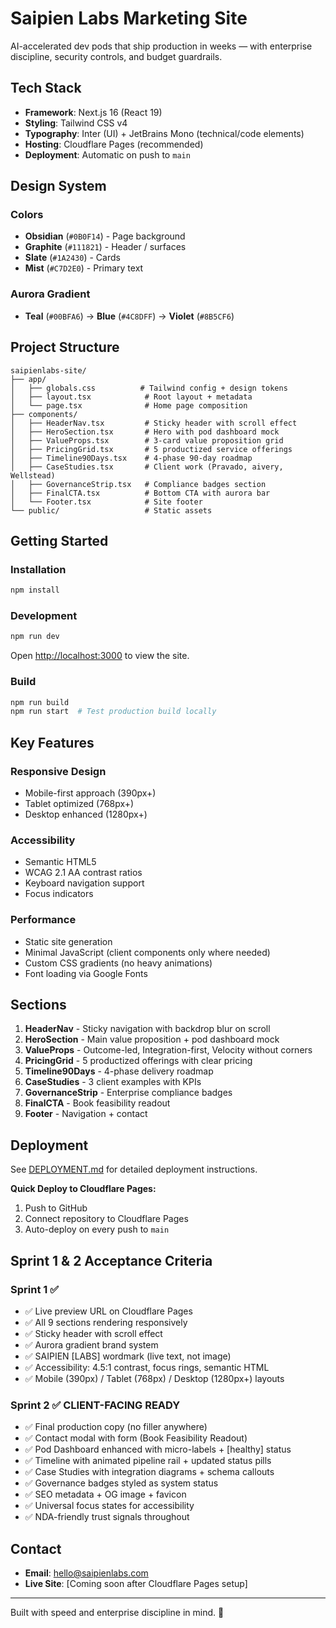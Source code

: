 # Saipien Labs Marketing Site

AI-accelerated dev pods that ship production in weeks — with enterprise discipline, security controls, and budget guardrails.

## Tech Stack

- **Framework**: Next.js 16 (React 19)
- **Styling**: Tailwind CSS v4
- **Typography**: Inter (UI) + JetBrains Mono (technical/code elements)
- **Hosting**: Cloudflare Pages (recommended)
- **Deployment**: Automatic on push to `main`

## Design System

### Colors
- **Obsidian** (`#0B0F14`) - Page background
- **Graphite** (`#111821`) - Header / surfaces
- **Slate** (`#1A2430`) - Cards
- **Mist** (`#C7D2E0`) - Primary text

### Aurora Gradient
- **Teal** (`#00BFA6`) → **Blue** (`#4C8DFF`) → **Violet** (`#8B5CF6`)

## Project Structure

```
saipienlabs-site/
├── app/
│   ├── globals.css          # Tailwind config + design tokens
│   ├── layout.tsx            # Root layout + metadata
│   └── page.tsx              # Home page composition
├── components/
│   ├── HeaderNav.tsx         # Sticky header with scroll effect
│   ├── HeroSection.tsx       # Hero with pod dashboard mock
│   ├── ValueProps.tsx        # 3-card value proposition grid
│   ├── PricingGrid.tsx       # 5 productized service offerings
│   ├── Timeline90Days.tsx    # 4-phase 90-day roadmap
│   ├── CaseStudies.tsx       # Client work (Pravado, aivery, Wellstead)
│   ├── GovernanceStrip.tsx   # Compliance badges section
│   ├── FinalCTA.tsx          # Bottom CTA with aurora bar
│   └── Footer.tsx            # Site footer
└── public/                   # Static assets

```

## Getting Started

### Installation

```bash
npm install
```

### Development

```bash
npm run dev
```

Open [http://localhost:3000](http://localhost:3000) to view the site.

### Build

```bash
npm run build
npm run start  # Test production build locally
```

## Key Features

### Responsive Design
- Mobile-first approach (390px+)
- Tablet optimized (768px+)
- Desktop enhanced (1280px+)

### Accessibility
- Semantic HTML5
- WCAG 2.1 AA contrast ratios
- Keyboard navigation support
- Focus indicators

### Performance
- Static site generation
- Minimal JavaScript (client components only where needed)
- Custom CSS gradients (no heavy animations)
- Font loading via Google Fonts

## Sections

1. **HeaderNav** - Sticky navigation with backdrop blur on scroll
2. **HeroSection** - Main value proposition + pod dashboard mock
3. **ValueProps** - Outcome-led, Integration-first, Velocity without corners
4. **PricingGrid** - 5 productized offerings with clear pricing
5. **Timeline90Days** - 4-phase delivery roadmap
6. **CaseStudies** - 3 client examples with KPIs
7. **GovernanceStrip** - Enterprise compliance badges
8. **FinalCTA** - Book feasibility readout
9. **Footer** - Navigation + contact

## Deployment

See [DEPLOYMENT.md](./DEPLOYMENT.md) for detailed deployment instructions.

**Quick Deploy to Cloudflare Pages:**
1. Push to GitHub
2. Connect repository to Cloudflare Pages
3. Auto-deploy on every push to `main`

## Sprint 1 & 2 Acceptance Criteria

### Sprint 1 ✅
- ✅ Live preview URL on Cloudflare Pages
- ✅ All 9 sections rendering responsively
- ✅ Sticky header with scroll effect
- ✅ Aurora gradient brand system
- ✅ SAIPIEN [LABS] wordmark (live text, not image)
- ✅ Accessibility: 4.5:1 contrast, focus rings, semantic HTML
- ✅ Mobile (390px) / Tablet (768px) / Desktop (1280px+) layouts

### Sprint 2 ✅ CLIENT-FACING READY
- ✅ Final production copy (no filler anywhere)
- ✅ Contact modal with form (Book Feasibility Readout)
- ✅ Pod Dashboard enhanced with micro-labels + [healthy] status
- ✅ Timeline with animated pipeline rail + updated status pills
- ✅ Case Studies with integration diagrams + schema callouts
- ✅ Governance badges styled as system status
- ✅ SEO metadata + OG image + favicon
- ✅ Universal focus states for accessibility
- ✅ NDA-friendly trust signals throughout

## Contact

- **Email**: hello@saipienlabs.com
- **Live Site**: [Coming soon after Cloudflare Pages setup]

---

Built with speed and enterprise discipline in mind. 🚀
